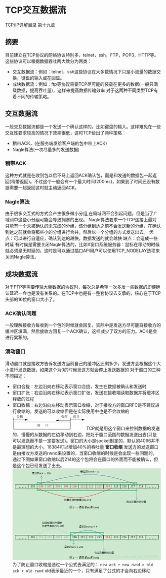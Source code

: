 # TCP交互数据流
[TCP/IP详解目录](http://www.52im.net/topic-tcpipvol1.html)
[第十九章](http://docs.52im.net/extend/docs/book/tcpip/vol1/19/)
## 摘要
目前建立在TCP协议的网络协议特别多，telnet，ssh，FTP，POP3，HTTP等。
这些协议可以根据数据吞吐两大致分为两类：
- 交互数据流：例如：telnet，ssh这些协议在大多数情况下只是小流量的数据交换，键盘的输入或在回显。
- 成块数据流：例如：ftp等协议需要TCP尽可能的装载在更多的数据(一般只满载数据，提高吞吐量)，这样来提高数据传输效率
对于这两种不同类型TCP有着不同的传输策略。
## 交互数据流
一般交互数据流都是一个发送一个确认这样的，比如键盘的输入。这样难免在一些交互性要求较高的情况下效率很低，这时TCP给出了两种策略：
- 稍带ACK，(在服务端发给客户端的包中带上ACK)
- Nagle算法(一次尽量多的发送数据)
### 稍带ACK
这种方式就是在收到包以后不马上返回ACK确认包，而是和发送的数据包一起返回(稍带返回)。不过这个一般会有一个最大时间(200ms)，如果到了时间还没有数据需要一起返回这时就主动返回ACK。
### Nagle算法
由于很多交互式的方式会产生很多微小分组,在局域网不会引起问题，但是当了广域网中这些小分组可能会导致拥塞的出现。
Nagle算法要求一个TCP连接上最对只能有一个未被确认的未完成的分组，该分组到达之前不会发送新的分组，在确认到达之前就会将那些小的分组进行合并，然后以一个分组的方式发送出去。
优点：可以进行自适应，确认到达的越快，数据发送的就会越快
缺点：会造成一些时延
有时候是需要关闭Nagle算法的，比如X窗口系统服务器：鼠标在移动的时候就必须是无时延的。这时是可以通过插口API用户可以使用TCP_NODELAY选项来关闭Nagle算法。
## 成块数据流
对于FTP等需要传输大量数据的协议时，每次总是希望一次多发一些数据的即便确认延迟一会也是没有关系的。在TCP中也是有一整套协议去支承的，核心在于TCP头部的16位的窗口大小了。
### ACK确认问题
一般理解接收方每收到一个包的时候就会回复。实际中是发送方尽可能将接收方的缓冲区填满，然后接收方回复一个ACK确认，这样减少了双方的压力。ACK是会进行累积的。
### 滑动窗口
滑动窗口就是接收方告诉发送方当前自己的缓冲区还剩多少，发送方会根据这个大小进行发送数据，如果这个为0的时候发送方就会停止发送数据的
对于窗口的三种不同描述：
- 窗口合拢：左边沿向右移动表示窗口合拢，发生在数据被确认和发送时
- 窗口扩张：右边沿向右移动表示窗口扩张，发送在接收端读取数据并将缓冲区释放的过程
- 窗口收缩：右边沿向左移动表示窗口收缩，对于接收方的窗口RFC是不建议进行收缩的，发送的可以收缩但是在实际使用中也是不会收缩的
![title](../../../.local/static/2021/0/3/110924s3zzfzfff8y1.1609942213798.png)
TCP就是用这个窗口来控制数据的发送的，慢慢的从数据的左边移动到右边，把处于窗口范围的数据发送出去(只是可以发送而不是一定要发送)。窗口的大小是socket制定的，默认的4096并不是最理想的大小，16384可以增加40%的吞吐量
**窗口收缩**
发送方的发送窗口是由接收方发送的rwnd来设置的，当窗口收缩的时候是会出现一些问题的，通过下图如果窗口收缩以后214的这个包将会在窗口的外面而不能被确认，但是这个包已经发送了出去。
![title](../../../.local/static/2021/0/4/.1609951977104)
为了防止窗口收缩是通过一个公式去满足的：
`new ack + new rwnd > old ack + old rwnd` old表示最近的一个，只有满足了公式的才会向右边移动






















